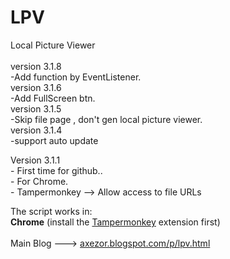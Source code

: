 # LPV
Local Picture Viewer<br/><br/>
version 3.1.8<br/>
              -Add function by EventListener.<br/>
version 3.1.6<br/>
              -Add FullScreen btn.<br/>
version 3.1.5<br/>
              -Skip file page , don't gen local picture viewer.<br/>
version 3.1.4<br/>
              -support auto update

Version 3.1.1<br/>
              - First time for github..<br/>
              - For Chrome.<br/>
              - Tampermonkey --> Allow access to file URLs<br/>
              
      
The script works in:
<br/>
<b>Chrome</b> (install the <a href="https://chrome.google.com/webstore/detail/tampermonkey/dhdgffkkebhmkfjojejmpbldmpobfkfo?hl=en" target="_blank">Tampermonkey</a> extension first)
<br/>
<br/>
Main Blog --->   <a href="http://axezor.blogspot.com/p/lpv.html" target="_blank">axezor.blogspot.com/p/lpv.html</a>
